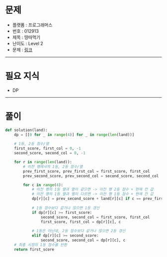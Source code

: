 # 문제
- 플랫폼 : 프로그래머스
- 번호 : 012913
- 제목 : 땅따먹기
- 난이도 : Level 2
- 문제 : <a href="https://school.programmers.co.kr/learn/courses/30/lessons/12913" target="_blank">링크</a>

---

# 필요 지식
- DP

---

# 풀이
```python
def solution(land):
    dp = [[0 for _ in range(4)] for _ in range(len(land))]
    
    # 1등, 2등 점수/열
    first_score, first_col = 0, -1
    second_score, second_col = 0, -1

    for r in range(len(land)):
        # 이전 행에서의 1등, 2등 점수/열
        prev_first_score, prev_first_col = first_score, first_col
        prev_second_score, prev_second_col = second_score, second_col

        for c in range(4):
            # 이전 행의 1등 열과 열이 같으면 -> 이전 행 2등 점수 + 현재 칸 값
            # 이전 행의 1등 열과 열이 다르면 -> 이전 행 1등 점수 + 현재 칸 값
            dp[r][c] = prev_second_score + land[r][c] if c == prev_first_col else prev_first_score + land[r][c]
            
            # 1등 점수보다 같거나 많으면 1등 갱신
            if dp[r][c] >= first_score:
                second_score, second_col = first_score, first_col
                first_score, first_col = dp[r][c], c
            
            # 1등은 아닌데, 2등 점수보다 같거나 많으면 2등 갱신
            elif dp[r][c] >= second_score:
                second_score, second_col = dp[r][c], c
    # 최종 시점의 1등 점수를 반환
    return first_score
```
